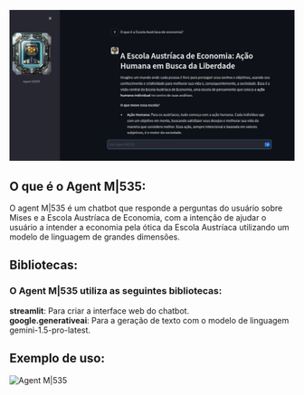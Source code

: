 ![Agent M|535](https://github.com/smokingsnakes83/agent_Ml535/blob/main/assets/asset1.png?raw=true)

## **O que é o Agent M|535**:
O agent M|535 é um chatbot que responde a perguntas do usuário sobre Mises e a Escola Austríaca de Economia, com a intenção de ajudar o usuário a intender a economia pela ótica da Escola Austríaca utilizando um modelo de linguagem de grandes dimensões.

## **Bibliotecas**:
### **O Agent M|535 utiliza as seguintes bibliotecas**:<br>
**streamlit**: Para criar a interface web do chatbot.<br>
**google.generativeai**: Para a geração de texto com o modelo de linguagem gemini-1.5-pro-latest.<br>

## **Exemplo de uso:**
![Agent M|535](https://github.com/smokingsnakes83/agent_Ml535/blob/main/assets/asset4.gif)
